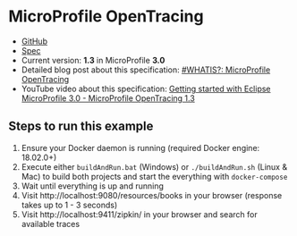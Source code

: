 # MicroProfile OpenTracing

* [GitHub](https://github.com/eclipse/microprofile-opentracing)
* [Spec](https://github.com/eclipse/microprofile-opentracing/releases/download/1.3/microprofile-opentracing-spec-1.3.pdf)
* Current version: **1.3** in MicroProfile **3.0**
* Detailed blog post about this specification: [#WHATIS?: MicroProfile OpenTracing](https://rieckpil.de/whatis-eclipse-microprofile-opentracing/)
* YouTube video about this specification: [Getting started with Eclipse MicroProfile 3.0 - MicroProfile OpenTracing 1.3]()

## Steps to run this example

1. Ensure your Docker daemon is running (required Docker engine: 18.02.0+)
2. Execute either `buildAndRun.bat` (Windows) or `./buildAndRun.sh` (Linux & Mac) to build both projects and start the everything with `docker-compose`
3. Wait until everything is up and running
4. Visit http://localhost:9080/resources/books in your browser (response takes up to 1 - 3 seconds)
5. Visit http://localhost:9411/zipkin/ in your browser and search for available traces